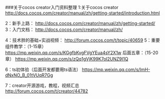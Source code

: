 ###关于cocos creator入门资料整理
1:关于cocos creator
http://docs.cocos.com/creator/manual/zh/getting-started/introduction.html

2：新手上路：
http://docs.cocos.com/creator/manual/zh/getting-started/
3：入门文档：
http://docs.cocos.com/creator/manual/zh/


4：技术胖的基础+实战视频：
http://forum.cocos.com/t/topic/40659
5：重要组件教学：（1-15章）
https://mp.weixin.qq.com/s/KGgfbKvgFVgYEua4sY2X1w
后面五章：（15-20章）
https://mp.weixin.qq.com/s/zQq1gVjK99K7ol2UNZ9I1Q

6：ts初体验（后面开发都要用ts语法）
https://mp.weixin.qq.com/s/lmH-dNxNO_B_01tVUqR7Gg

7：creator开源游戏，教程，视频汇总
http://forum.cocos.com/t/creator/44782